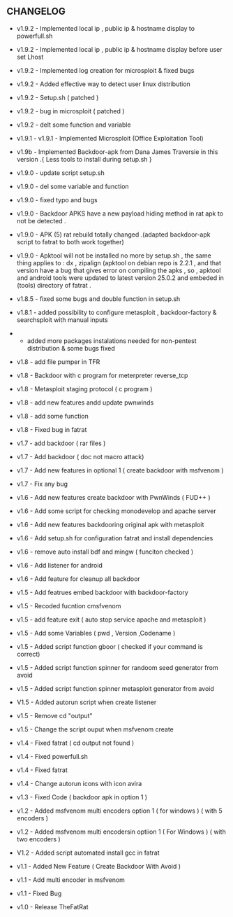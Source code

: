 ## CHANGELOG

* v1.9.2 - Implemented local ip , public ip & hostname display to powerfull.sh
* v1.9.2 - Implemented local ip , public ip & hostname display before user set Lhost
* v1.9.2 - Implemented log creation for microsploit & fixed bugs
* v1.9.2 - Added effective way to detect user linux distribution
* v1.9.2 - Setup.sh ( patched )
* v1.9.2 - bug in microsploit ( patched )
* v1.9.2 - delt some function and variable 
* v1.9.1 - v1.9.1 - Implemented Microsploit (Office Exploitation Tool)
* v1.9b - Implemented Backdoor-apk from Dana James Traversie in this version .{  Less tools to install during setup.sh }
* v1.9.0 - update script setup.sh
* v1.9.0 - del some variable and function
* v1.9.0 - fixed typo and bugs
* v1.9.0 - Backdoor APKS have a new payload hiding method in rat apk to not be detected .
* v1.9.0 - APK (5) rat rebuild totally changed .(adapted backdoor-apk script to fatrat to both work together)
* v1.9.0 - Apktool will not be installed no more by setup.sh , the same thing applies to : dx , zipalign (apktool on debian repo is 2.2.1 , and that version have a bug that gives error on compiling the apks , so , apktool and android tools were updated to latest version 25.0.2 and embeded in (tools) directory of fatrat .

* v1.8.5 - fixed some bugs and double function in setup.sh
* v1.8.1 - added possibility to configure metasploit , backdoor-factory & searchsploit with manual inputs

*  - added more packages instalations needed for non-pentest distribution & some bugs fixed

* v1.8 - add file pumper in TFR
* v1.8 - Backdoor with c program for meterpreter reverse_tcp
* v1.8 - Metasploit staging protocol ( c program )
* v1.8 - add new features andd update pwnwinds 
* v1.8 - add some function
* v1.8 - Fixed bug in fatrat
* v1.7 - add backdoor ( rar files )
* v1.7 - Add backdoor ( doc not macro attack)
* v1.7 - Add new features in optional 1 ( create backdoor with msfvenom )
* v1.7 - Fix any bug 
* v1.6 - Add new features create backdoor with PwnWinds ( FUD++ )
* v1.6 - Add some script for checking monodevelop and apache server
* v1.6 - Add new features backdooring original apk with metasploit
* v1.6 - Add setup.sh for configuration fatrat and install dependencies
* v1.6 - remove auto install bdf and mingw ( funciton checked )
* v1.6 - Add listener for android 
* v1.6 - Add feature for cleanup all backdoor 
* v1.5 - Add featrues embed backdoor with backdoor-factory
* v1.5 - Recoded fucntion cmsfvenom
* v1.5 - add feature exit ( auto stop service apache and metasploit )
* v1.5 - Add some Variables ( pwd , Version ,Codename )
* v1.5 - Added script function gboor ( checked if your command is correct)
* v1.5 - Added script function spinner for randoom seed generator from avoid
* v1.5 - Added script function spinner metasploit generator from avoid
* V1.5 - Added autorun script when create listener
* v1.5 - Remove cd "output"
* v1.5 - Change the script ouput when msfvenom create
* v1.4 - Fixed fatrat ( cd output not found )
* v1.4 - Fixed powerfull.sh
* v1.4 - Fixed fatrat
* v1.4 - Change autorun icons with icon avira
* v1.3 - Fixed Code ( backdoor apk in option 1 )
* v1.2 - Added msfvenom multi encoders option 1 ( for windows ) ( with 5 encoders )
* v1.2 - Added msfvenom multi encodersin optiion 1 ( For Windows ) ( with two encoders )
* V1.2 - Added script automated install gcc in fatrat
* v1.1 - Added New Feature ( Create Backdoor With Avoid )
* v1.1 - Add multi encoder in msfvenom
* v1.1 - Fixed Bug
* v1.0 - Release TheFatRat
